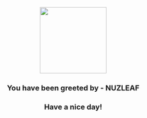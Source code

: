 <p align="center">
            <img src="https://raw.githubusercontent.com/PokeAPI/sprites/master/sprites/pokemon/274.png" width="150" height="150">
          </p>
          <h3 align="center">You have been greeted by - <b>NUZLEAF</b></h3>
          <h3 align="center">Have a nice day!</h3>
